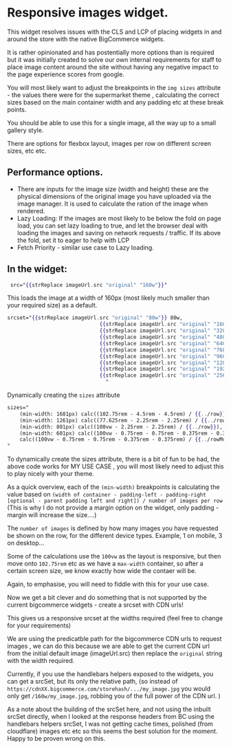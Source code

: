 # Responsive images widget.

This widget resolves issues with the CLS and LCP of placing widgets in and around the store with the native BigCommerce widgets.

It is rather opinionated and has postentially more options than is required but it was initially created to solve our own internal requirements for staff to place image content around the site without having any negative impact to the page experience scores from google.

You will most likely want to adjust the breakpoints in the `img sizes` attribute - the values there were for the supermarket theme , calculating the correct sizes based on the main container width and any padding etc at these break points.

You should be able to use this for a single image, all the way up to a small gallery style.

There are options for flexbox layout, images per row on different screen sizes, etc etc.


## Performance options.

- There are inputs for the image size (width and height) these are the physical dimensions of the original image you have uploaded via the image manager. It is used to calculate the ration of the image when rendered.
- Lazy Loading: If the images are most likely to be below the fold on page load, you can set lazy loading to true, and let the browser deal with loading the images and saving on network requests / traffic. If its above the fold, set it to eager to help with LCP
- Fetch Priority - similar use case to Lazy loading.


## In the widget:

```handlebars
 src="{{strReplace imageUrl.src "original" "160w"}}"
 ```
This loads the image at a width of 160px (most likely much smaller than your required size) as a default.

```handlebars
srcset="{{strReplace imageUrl.src "original" "80w"}} 80w,
                              {{strReplace imageUrl.src "original" "160w"}} 160w,
                              {{strReplace imageUrl.src "original" "320w"}} 320w,
                              {{strReplace imageUrl.src "original" "480w"}} 480w,
                              {{strReplace imageUrl.src "original" "640w"}} 640w,
                              {{strReplace imageUrl.src "original" "768w"}} 768w,
                              {{strReplace imageUrl.src "original" "960w"}} 960w,
                              {{strReplace imageUrl.src "original" "1280w"}} 1280w,
                              {{strReplace imageUrl.src "original" "1920w"}} 1920w,
                              {{strReplace imageUrl.src "original" "2560w"}} 2560w
                                "
```

Dynamically creating the `sizes` attribute
```handlebars
sizes="
    (min-width: 1681px) calc((102.75rem - 4.5rem - 4.5rem) / {{../row}}),
    (min-width: 1261px) calc((77.625rem - 2.25rem - 2.25rem) / {{../row}}),
    (min-width: 801px) calc((100vw - 2.25rem - 2.25rem) / {{../row}}),
    (min-width: 601px) calc((100vw - 0.75rem - 0.75rem - 0.375rem - 0.375rem) / {{../rowTablet}}),
    calc((100vw - 0.75rem - 0.75rem - 0.375rem - 0.375rem) / {{../rowMobile}})
"
```
To dynamically create the sizes attribute, there is a bit of fun to be had, the above code works for MY USE CASE , you will most likely need to adjust this to play nicely with your theme.

As a quick overview, each of the `(min-width)` breakpoints is calculating the value based on `(width of container - padding-left - padding-right [optional - parent padding left and right]) / number of images per row` (This is why I do not provide a margin option on the widget, only padding - margin will increase the size....)

The `number of images` is defined by how many images you have requested be shown on the row, for the different device types. Example, 1 on mobile, 3 on desktop...

Some of the calculations use the `100vw` as the layout is responsive, but then move onto `102.75rem` etc as we have a `max-width` container, so after a certain screen size, we know exactly how wide the contaer will be.

Again, to emphasise, you will need to fiddle with this for your use case.

Now we get a bit clever and do something that is not supported by the current bigcommerce widgets - create a srcset with CDN urls!

This gives us a responsive srcset at the widths required (feel free to change for your requirements) 

We are using the predicatble path for the bigcommerce CDN urls to request images , we can do this because we are able to get the current CDN url from the initial default image (imageUrl.src) then replace the `original` string with the width required.

Currently, if you use the handlebars helpers exposed to the widgets, you can get a srcSet, but its only the relative path, (so instead of `https://cdnXX.bigcommerce.com/storehash/.../my_image.jpg` you would only get `/160w/my_image.jpg`, robbing you of the full power of the CDN url. )

As a note about the building of the srcSet here, and not using the inbuilt srcSet directly, when I looked at the response headers from BC using the handlebars helpers srcSet, I was not getting cache times, polished (from cloudflare) images etc etc so this seems the best solution for the moment. Happy to be proven wrong on this.
